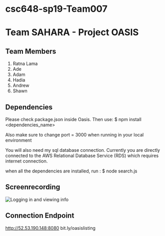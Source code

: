 # csc648-sp19-Team007

# Team SAHARA - Project OASIS

## Team Members
1. Ratna Lama
2. Ade
3. Adam
4. Hadia
5. Andrew
6. Shawn

## Dependencies
Please check package.json inside Oasis.
Then use: $ npm install <dependencies_name>

Also make sure to change port = 3000 when running in your local environment

You will also need my sql database connection. Currently you are directly connected to the AWS Relational Database Service (RDS) which requires internet connection.

when all the dependencies are installed, run : $ node search.js

## Screenrecording
![Logging in and viewing info](https://i.imgur.com/nq00qSP.gifv)

## Connection Endpoint
http://52.53.190.148:8080
bit.ly/oasislisting

